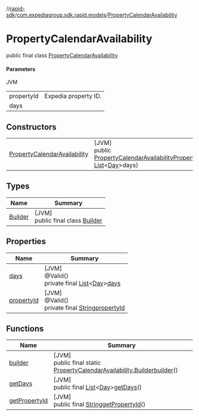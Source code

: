 //[rapid-sdk](../../../index.md)/[com.expediagroup.sdk.rapid.models](../index.md)/[PropertyCalendarAvailability](index.md)

# PropertyCalendarAvailability

public final class [PropertyCalendarAvailability](index.md)

#### Parameters

JVM

| | |
|---|---|
| propertyId | Expedia property ID. |
| days |

## Constructors

| | |
|---|---|
| [PropertyCalendarAvailability](-property-calendar-availability.md) | [JVM]<br>public [PropertyCalendarAvailability](index.md)[PropertyCalendarAvailability](-property-calendar-availability.md)([String](https://docs.oracle.com/javase/8/docs/api/java/lang/String.html)propertyId, [List](https://docs.oracle.com/javase/8/docs/api/java/util/List.html)&lt;[Day](../-day/index.md)&gt;days) |

## Types

| Name | Summary |
|---|---|
| [Builder](-builder/index.md) | [JVM]<br>public final class [Builder](-builder/index.md) |

## Properties

| Name | Summary |
|---|---|
| [days](index.md#424115886%2FProperties%2F700308213) | [JVM]<br>@Valid()<br>private final [List](https://docs.oracle.com/javase/8/docs/api/java/util/List.html)&lt;[Day](../-day/index.md)&gt;[days](index.md#424115886%2FProperties%2F700308213) |
| [propertyId](index.md#-331455147%2FProperties%2F700308213) | [JVM]<br>@Valid()<br>private final [String](https://docs.oracle.com/javase/8/docs/api/java/lang/String.html)[propertyId](index.md#-331455147%2FProperties%2F700308213) |

## Functions

| Name | Summary |
|---|---|
| [builder](builder.md) | [JVM]<br>public final static [PropertyCalendarAvailability.Builder](-builder/index.md)[builder](builder.md)() |
| [getDays](get-days.md) | [JVM]<br>public final [List](https://docs.oracle.com/javase/8/docs/api/java/util/List.html)&lt;[Day](../-day/index.md)&gt;[getDays](get-days.md)() |
| [getPropertyId](get-property-id.md) | [JVM]<br>public final [String](https://docs.oracle.com/javase/8/docs/api/java/lang/String.html)[getPropertyId](get-property-id.md)() |
